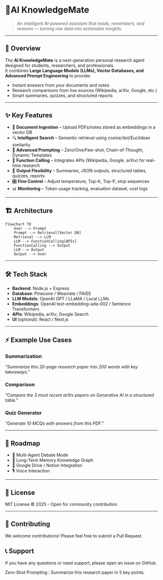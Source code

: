 # 🤖AI KnowledgeMate

> *An intelligent AI-powered assistant that reads, remembers, and reasons — turning raw data into actionable insights.*

---

## 🚀 Overview

The **AI KnowledgeMate** is a next-generation personal research agent designed for students, researchers, and professionals.  
It combines  **Large Language Models (LLMs), Vector Databases, and Advanced Prompt Engineering** to provide:
- Instant answers from your documents and notes
- Research comparisons from live sources (Wikipedia, arXiv, Google, etc.)
- Smart summaries, quizzes, and structured reports

---

## ✨ Key Features

- 📂 **Document Ingestion** – Upload PDFs/notes stored as embeddings in a vector DB
- 🔍 **Intelligent Search** – Semantic retrieval using cosine/dot/Euclidean similarity
- 🧠 **Advanced Prompting** – Zero/One/Few-shot, Chain-of-Thought, Dynamic Templates
- 🔗 **Function Calling** – Integrates APIs (Wikipedia, Google, arXiv) for real-time research
- 📝 **Output Flexibility** – Summaries, JSON outputs, structured tables, quizzes, reports
- 🎛 **Fine Control** – Adjust temperature, Top-K, Top-P, stop sequences
- 📊 **Monitoring** – Token usage tracking, evaluation dataset, cost logs

---

## 🏗️ Architecture

```mermaid
flowchart TD
    User --> Prompt
    Prompt --> Retrieval[Vector DB]
    Retrieval --> LLM
    LLM --> FunctionCalling[APIs]
    FunctionCalling --> Output
    LLM --> Output
    Output --> User
```

---

## 🛠️ Tech Stack

- **Backend**: Node.js + Express
- **Database**: Pinecone / Weaviate / FAISS
- **LLM Models**: OpenAI GPT / LLaMA / Local LLMs
- **Embeddings**: OpenAI text-embedding-ada-002 / Sentence Transformers
- **APIs**: Wikipedia, arXiv, Google Search
- **UI** (optional): React / Next.js

---

## ⚡ Example Use Cases

### Summarization
*"Summarize this 20-page research paper into 200 words with key takeaways."*

### Comparison
*"Compare the 3 most recent arXiv papers on Generative AI in a structured table."*

### Quiz Generator
*"Generate 10 MCQs with answers from this PDF."*

---

## 🚧 Roadmap

- 🔄 Multi-Agent Debate Mode
- 🧾 Long-Term Memory Knowledge Graph
- 📂 Google Drive / Notion Integration
- 🎙️ Voice Interaction

---

## 📜 License

MIT License © 2025 – Open for community contribution

---

## 🤝 Contributing

We welcome contributions! Please feel free to submit a Pull Request.

## 📞 Support

If you have any questions or need support, please open an issue on GitHub.


Zero-Shot Prompting :
        Summarize this research paper in 5 key points.
